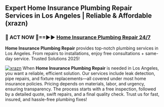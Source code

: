 ## Expert Home Insurance Plumbing Repair Services in Los Angeles | Reliable & Affordable (xrazn)  

<h3>🚿 ACT NOW 🌟==►► <a href="https://tinyurl.com/2ne6vx2x" rel="nofollow">Home Insurance Plumbing Repair 24/7</a></h3>

**Home Insurance Plumbing Repair** provides top-notch plumbing services in Los Angeles. From repairs to installations, enjoy free consultations + same-day service. Trusted Solutions 2025!

[![xrazn](https://i.imgur.com/4PFF4AK.jpeg)](https://tinyurl.com/2ne6vx2x)
When **Home Insurance Plumbing Repair** is needed in Los Angeles, you want a reliable, efficient solution. Our services include leak detection, pipe repairs, and fixture replacements—all covered under most home insurance policies. Pricing depends on materials, labor, and urgency, ensuring transparency. The process starts with a free inspection, followed by a detailed quote, swift repairs, and a final quality check. Trust us for fast, insured, and hassle-free plumbing fixes!